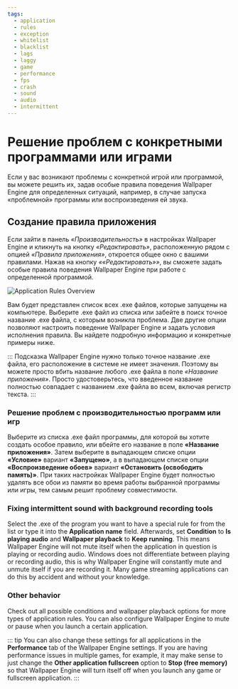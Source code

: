 ```yaml
---
tags:
  - application
  - rules
  - exception
  - whitelist
  - blacklist
  - lags
  - laggy
  - game
  - performance
  - fps
  - crash
  - sound
  - audio
  - intermittent
---
```


# Решение проблем с конкретными программами или играми

Если у вас возникают проблемы с конкретной игрой или программой, вы можете решить их, задав особые правила поведения Wallpaper Engine для определенных ситуаций, например, в случае запуска «проблемной» программы или воспроизведения ей звука.

## Создание правила приложения

Если зайти в панель *«Производительность»* в настройках Wallpaper Engine и кликнуть на кнопку *«Редактировать»*, расположенную рядом с опцией *«Правила приложения»*, откроется общее окно с вашими правилами. Нажав на кнопку *««Редактировать»»*, вы сможете задать особые правила поведения Wallpaper Engine при работе с определенной программой.

![Application Rules Overview](./applicationrule.gif)

Вам будет представлен список всех .exe файлов, которые запущены на компьютере. Выберите .exe файл из списка или забейте в поиск точное название .exe файла, с которым возникла проблема. Две другие опции позволяют настроить поведение Wallpaper Engine и задать условия исполнения правила. Вы найдете подробную информацию и конкретные примеры ниже.

::: Подсказка Wallpaper Engine нужно только точное название .exe файла, его расположение в системе не имеет значения. Поэтому вы можете просто вбить название любого .exe файла в поле *«Название приложения»*. Просто удостоверьтесь, что введенное название полностью совпадает с названием .exe файла во всем, включая регистр текста. :::

### Решение проблем с производительностью программ или игр

Выберите из списка .exe файл программы, для которой вы хотите создать особое правило, или вбейте его название в поле **«Название приложения»**. Затем выберите в выпадающем списке опции **«Условие»** вариант **«Запущено»**, а в выпадающем списке опции **«Воспроизведение обоев»** вариант **«Остановить (освободить память)»**. При таких настройках Wallpaper Engine будет полностью удалять все обои из памяти во время работы выбранной программы или игры, тем самым решит проблему совместимости.

### Fixing intermittent sound with background recording tools

Select the .exe of the program you want to have a special rule for from the list or type it into the **Application name** field. Afterwards, set **Condition** to **Is playing audio** and **Wallpaper playback** to **Keep running**. This means Wallpaper Engine will not mute itself when the application in question is playing or recording audio. Windows does not differentiate between playing or recording audio, this is why Wallpaper Engine will constantly mute and unmute itself if you are recording it. Many game streaming applications can do this by accident and without your knowledge.

### Other behavior

Check out all possible conditions and wallpaper playback options for more types of application rules. You can also configure Wallpaper Engine to mute or pause when you launch a certain application.

::: tip You can also change these settings for all applications in the **Performance** tab of the Wallpaper Engine settings. If you are having performance issues in multiple games, for example, it may make sense to just change the **Other application fullscreen** option to **Stop (free memory)** so that Wallpaper Engine will turn itself off when you launch any game or fullscreen application. :::
